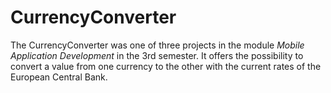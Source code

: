 # CurrencyConverter
The CurrencyConverter was one of three projects in the module *Mobile Application Development* in the 3rd semester. It offers the possibility to convert a value from one currency to the other with the current rates of the European Central Bank.


